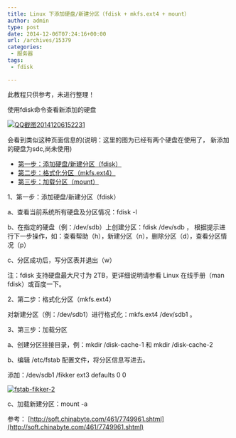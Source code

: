 ```yaml
---
title: Linux 下添加硬盘/新建分区（fdisk + mkfs.ext4 + mount）
author: admin
type: post
date: 2014-12-06T07:24:16+00:00
url: /archives/15379
categories:
 - 服务器
tags:
 - fdisk

---
```

此教程只供参考，未进行整理！

使用fdisk命令查看新添加的硬盘

[![QQ截图20141206152231](http://blog.haohtml.com/wp-content/uploads/2014/12/QQ截图20141206152231.jpg)][1]



会看到类似这种页面信息的(说明：这里的图为已经有两个硬盘在使用了， 新添加的硬盘为sdc,尚未使用)

- [第一步：添加硬盘/新建分区（fdisk）](http://www.fikker.com/bigcache2/help/linux-fdisk.html#e1)
- [第二步：格式化分区（mkfs.ext4）](http://www.fikker.com/bigcache2/help/linux-fdisk.html#e2)
- [第三步：加载分区（mount）](http://www.fikker.com/bigcache2/help/linux-fdisk.html#e3)

1、第一步：添加硬盘/新建分区（fdisk）

a、查看当前系统所有硬盘及分区情况：fdisk -l

b、在指定的硬盘（例：/dev/sdb）上创建分区：fdisk /dev/sdb ， 根据提示进行下一步操作，如：查看帮助（h），新建分区（n），删除分区（d），查看分区情况（p）

c、分区成功后，写分区表并退出（w）

注：fdisk 支持硬盘最大尺寸为 2TB，更详细说明请参看 Linux 在线手册（man fdisk）或百度一下。

2、第二步：格式化分区（mkfs.ext4）

对新建分区（例：/dev/sdb1）进行格式化：mkfs.ext4 /dev/sdb1 。

3、第三步：加载分区

a、创建分区挂接目录，例：mkdir /disk-cache-1 和 mkdir /disk-cache-2

b、编辑 /etc/fstab 配置文件，将分区信息写进去。

添加：/dev/sdb1 /fikker ext3 defaults 0 0

[![fstab-fikker-2](http://blogx.haohtml.com/wp-content/uploads/2014/12/fstab-fikker-2.png)](http://blog.haohtml.com/wp-content/uploads/2014/12/fstab-fikker-2.png)

c、加载新建分区：mount -a

参考： [http://soft.chinabyte.com/461/7749961.shtml](http://soft.chinabyte.com/461/7749961.shtml)

[1]: http://blog.haohtml.com/wp-content/uploads/2014/12/QQ截图20141206152231.jpg
